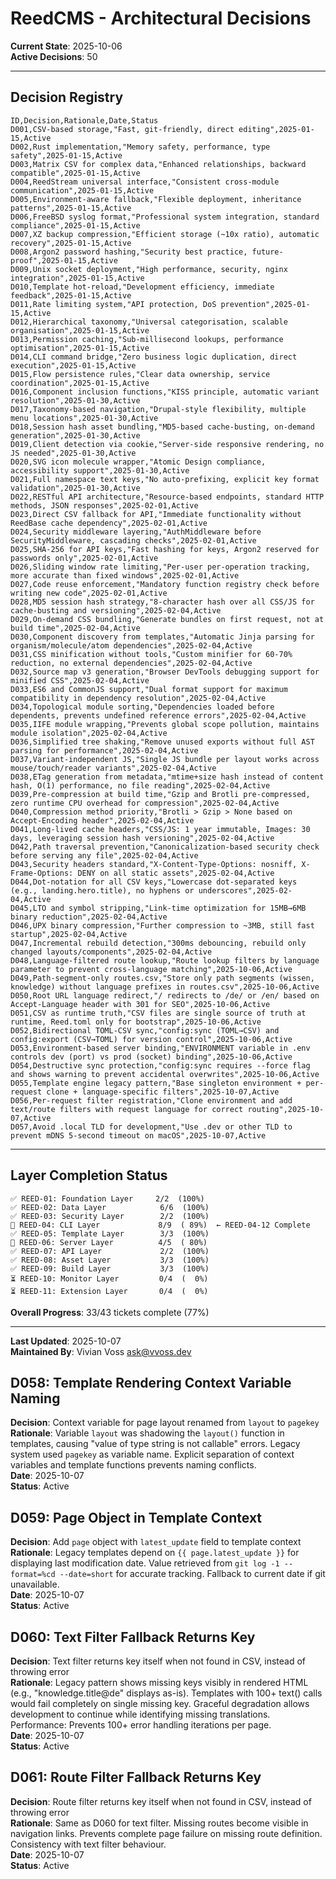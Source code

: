 # ReedCMS - Architectural Decisions

**Current State**: 2025-10-06  
**Active Decisions**: 50

---

## Decision Registry

```csv
ID,Decision,Rationale,Date,Status
D001,CSV-based storage,"Fast, git-friendly, direct editing",2025-01-15,Active
D002,Rust implementation,"Memory safety, performance, type safety",2025-01-15,Active
D003,Matrix CSV for complex data,"Enhanced relationships, backward compatible",2025-01-15,Active
D004,ReedStream universal interface,"Consistent cross-module communication",2025-01-15,Active
D005,Environment-aware fallback,"Flexible deployment, inheritance patterns",2025-01-15,Active
D006,FreeBSD syslog format,"Professional system integration, standard compliance",2025-01-15,Active
D007,XZ backup compression,"Efficient storage (~10x ratio), automatic recovery",2025-01-15,Active
D008,Argon2 password hashing,"Security best practice, future-proof",2025-01-15,Active
D009,Unix socket deployment,"High performance, security, nginx integration",2025-01-15,Active
D010,Template hot-reload,"Development efficiency, immediate feedback",2025-01-15,Active
D011,Rate limiting system,"API protection, DoS prevention",2025-01-15,Active
D012,Hierarchical taxonomy,"Universal categorisation, scalable organisation",2025-01-15,Active
D013,Permission caching,"Sub-millisecond lookups, performance optimisation",2025-01-15,Active
D014,CLI command bridge,"Zero business logic duplication, direct execution",2025-01-15,Active
D015,Flow persistence rules,"Clear data ownership, service coordination",2025-01-15,Active
D016,Component inclusion functions,"KISS principle, automatic variant resolution",2025-01-30,Active
D017,Taxonomy-based navigation,"Drupal-style flexibility, multiple menu locations",2025-01-30,Active
D018,Session hash asset bundling,"MD5-based cache-busting, on-demand generation",2025-01-30,Active
D019,Client detection via cookie,"Server-side responsive rendering, no JS needed",2025-01-30,Active
D020,SVG icon molecule wrapper,"Atomic Design compliance, accessibility support",2025-01-30,Active
D021,Full namespace text keys,"No auto-prefixing, explicit key format validation",2025-01-30,Active
D022,RESTful API architecture,"Resource-based endpoints, standard HTTP methods, JSON responses",2025-02-01,Active
D023,Direct CSV fallback for API,"Immediate functionality without ReedBase cache dependency",2025-02-01,Active
D024,Security middleware layering,"AuthMiddleware before SecurityMiddleware, cascading checks",2025-02-01,Active
D025,SHA-256 for API keys,"Fast hashing for keys, Argon2 reserved for passwords only",2025-02-01,Active
D026,Sliding window rate limiting,"Per-user per-operation tracking, more accurate than fixed windows",2025-02-01,Active
D027,Code reuse enforcement,"Mandatory function registry check before writing new code",2025-02-01,Active
D028,MD5 session hash strategy,"8-character hash over all CSS/JS for cache-busting and versioning",2025-02-04,Active
D029,On-demand CSS bundling,"Generate bundles on first request, not at build time",2025-02-04,Active
D030,Component discovery from templates,"Automatic Jinja parsing for organism/molecule/atom dependencies",2025-02-04,Active
D031,CSS minification without tools,"Custom minifier for 60-70% reduction, no external dependencies",2025-02-04,Active
D032,Source map v3 generation,"Browser DevTools debugging support for minified CSS",2025-02-04,Active
D033,ES6 and CommonJS support,"Dual format support for maximum compatibility in dependency resolution",2025-02-04,Active
D034,Topological module sorting,"Dependencies loaded before dependents, prevents undefined reference errors",2025-02-04,Active
D035,IIFE module wrapping,"Prevents global scope pollution, maintains module isolation",2025-02-04,Active
D036,Simplified tree shaking,"Remove unused exports without full AST parsing for performance",2025-02-04,Active
D037,Variant-independent JS,"Single JS bundle per layout works across mouse/touch/reader variants",2025-02-04,Active
D038,ETag generation from metadata,"mtime+size hash instead of content hash, O(1) performance, no file reading",2025-02-04,Active
D039,Pre-compression at build time,"Gzip and Brotli pre-compressed, zero runtime CPU overhead for compression",2025-02-04,Active
D040,Compression method priority,"Brotli > Gzip > None based on Accept-Encoding header",2025-02-04,Active
D041,Long-lived cache headers,"CSS/JS: 1 year immutable, Images: 30 days, leveraging session hash versioning",2025-02-04,Active
D042,Path traversal prevention,"Canonicalization-based security check before serving any file",2025-02-04,Active
D043,Security headers standard,"X-Content-Type-Options: nosniff, X-Frame-Options: DENY on all static assets",2025-02-04,Active
D044,Dot-notation for all CSV keys,"Lowercase dot-separated keys (e.g., landing.hero.title), no hyphens or underscores",2025-02-04,Active
D045,LTO and symbol stripping,"Link-time optimization for 15MB→6MB binary reduction",2025-02-04,Active
D046,UPX binary compression,"Further compression to ~3MB, still fast startup",2025-02-04,Active
D047,Incremental rebuild detection,"300ms debouncing, rebuild only changed layouts/components",2025-02-04,Active
D048,Language-filtered route lookup,"Route lookup filters by language parameter to prevent cross-language matching",2025-10-06,Active
D049,Path-segment-only routes.csv,"Store only path segments (wissen, knowledge) without language prefixes in routes.csv",2025-10-06,Active
D050,Root URL language redirect,"/ redirects to /de/ or /en/ based on Accept-Language header with 301 for SEO",2025-10-06,Active
D051,CSV as runtime truth,"CSV files are single source of truth at runtime, Reed.toml only for bootstrap",2025-10-06,Active
D052,Bidirectional TOML-CSV sync,"config:sync (TOML→CSV) and config:export (CSV→TOML) for version control",2025-10-06,Active
D053,Environment-based server binding,"ENVIRONMENT variable in .env controls dev (port) vs prod (socket) binding",2025-10-06,Active
D054,Destructive sync protection,"config:sync requires --force flag and shows warning to prevent accidental overwrites",2025-10-06,Active
D055,Template engine legacy pattern,"Base singleton environment + per-request clone + language-specific filters",2025-10-07,Active
D056,Per-request filter registration,"Clone environment and add text/route filters with request language for correct routing",2025-10-07,Active
D057,Avoid .local TLD for development,"Use .dev or other TLD to prevent mDNS 5-second timeout on macOS",2025-10-07,Active
```

---

## Layer Completion Status

```
✅ REED-01: Foundation Layer     2/2  (100%)
✅ REED-02: Data Layer            6/6  (100%)
✅ REED-03: Security Layer        2/2  (100%)
🚧 REED-04: CLI Layer             8/9  ( 89%)  ← REED-04-12 Complete
✅ REED-05: Template Layer        3/3  (100%)
🚧 REED-06: Server Layer          4/5  ( 80%)
✅ REED-07: API Layer             2/2  (100%)
✅ REED-08: Asset Layer           3/3  (100%)
✅ REED-09: Build Layer           3/3  (100%)
⏳ REED-10: Monitor Layer         0/4  (  0%)
⏳ REED-11: Extension Layer       0/4  (  0%)
```

**Overall Progress**: 33/43 tickets complete (77%)

---

**Last Updated**: 2025-10-07  
**Maintained By**: Vivian Voss <ask@vvoss.dev>


## D058: Template Rendering Context Variable Naming
**Decision**: Context variable for page layout renamed from `layout` to `pagekey`  
**Rationale**: Variable `layout` was shadowing the `layout()` function in templates, causing "value of type string is not callable" errors. Legacy system used `pagekey` as variable name. Explicit separation of context variables and template functions prevents naming conflicts.  
**Date**: 2025-10-07  
**Status**: Active

## D059: Page Object in Template Context
**Decision**: Add `page` object with `latest_update` field to template context  
**Rationale**: Legacy templates depend on `{{ page.latest_update }}` for displaying last modification date. Value retrieved from `git log -1 --format=%cd --date=short` for accurate tracking. Fallback to current date if git unavailable.  
**Date**: 2025-10-07  
**Status**: Active

## D060: Text Filter Fallback Returns Key
**Decision**: Text filter returns key itself when not found in CSV, instead of throwing error  
**Rationale**: Legacy pattern shows missing keys visibly in rendered HTML (e.g., "knowledge.title@de" displays as-is). Templates with 100+ text() calls would fail completely on single missing key. Graceful degradation allows development to continue while identifying missing translations. Performance: Prevents 100+ error handling iterations per page.  
**Date**: 2025-10-07  
**Status**: Active

## D061: Route Filter Fallback Returns Key
**Decision**: Route filter returns key itself when not found in CSV, instead of throwing error  
**Rationale**: Same as D060 for text filter. Missing routes become visible in navigation links. Prevents complete page failure on missing route definition. Consistency with text filter behaviour.  
**Date**: 2025-10-07  
**Status**: Active

